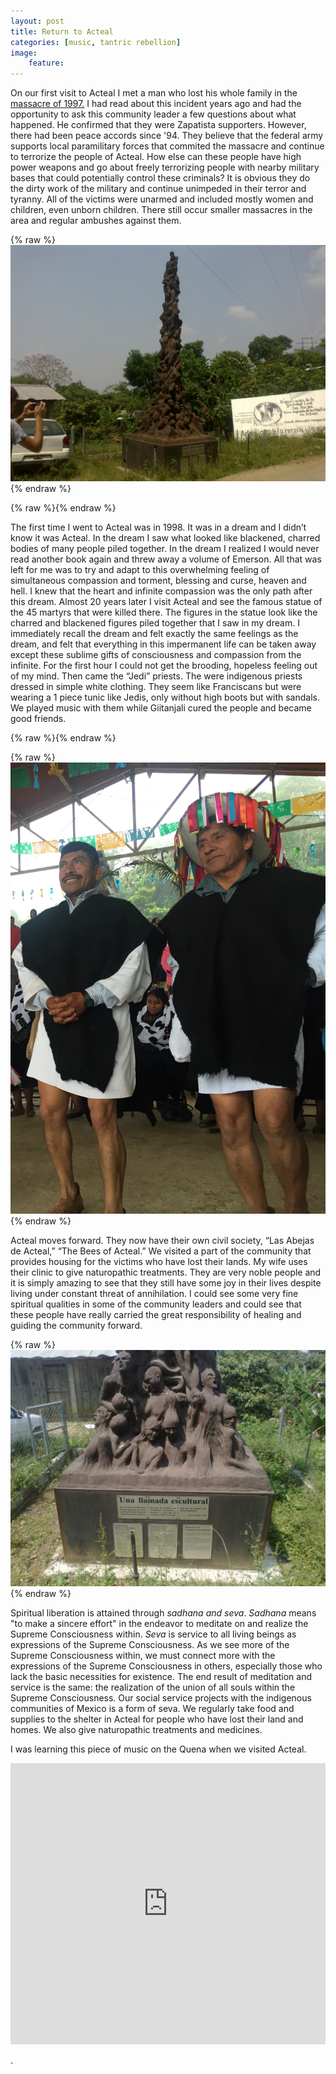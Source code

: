 ```yaml
---
layout: post
title: Return to Acteal
categories: [music, tantric rebellion]
image:
    feature: 
---
```

On our first visit to Acteal I met a man who lost his whole family in the <a href="https://en.wikipedia.org/wiki/Acteal_massacre">massacre of 1997.</a>
I had read about this incident years ago and had the opportunity to ask this community leader a few questions about what happened. He confirmed that they were Zapatista supporters. However, there had been peace accords since '94. They believe that the federal army supports local paramilitary forces that commited the massacre and continue to terrorize the people of Acteal. How else can these people have high power weapons and go about freely terrorizing people with nearby military bases that could potentially control these criminals? It is obvious they do the dirty work of the military and continue unimpeded in their terror and tyranny. All of the victims were unarmed and included mostly women and children, even unborn children. There still occur smaller massacres in the area and regular ambushes against them.

{% raw %}<img src="/images/martyrs2.jpg" alt="">{% endraw %}

{% raw %}<img src="/images/van-martyrs.jpg" alt="">{% endraw %}

The first time I went to Acteal was in 1998. It was in a dream and I didn’t know it was Acteal. In the dream I saw what looked like blackened, charred bodies of many people piled together. In the dream I realized I would never read another book again and threw away a volume of Emerson.  All that was left for me was to try and adapt to this overwhelming feeling of simultaneous compassion and torment, blessing and curse, heaven and hell. I knew that the heart and infinite compassion was the only path after this dream. Almost 20 years later I visit Acteal and see the famous statue of the 45 martyrs that were killed there. The figures in the statue look like the charred and blackened figures piled together that I saw in my dream.  I immediately recall the dream and felt exactly the same feelings as the dream, and felt that everything in this impermanent life can be taken away except these sublime gifts of consciousness and compassion from the infinite. For the first hour I could not get the brooding, hopeless feeling out of my mind. Then came the “Jedi” priests. The were indigenous priests dressed in simple white clothing. They seem like Franciscans but were wearing a 1 piece tunic like Jedis, only without high boots but with sandals. We played music with them while Giitanjali cured the people and became good friends. 

{% raw %}<img src="/images/clinic.jpg" alt="">{% endraw %}

{% raw %}<img src="/images/acteal-preists.jpg" alt="">{% endraw %}

Acteal moves forward. They now have their own civil society, “Las Abejas de Acteal,” “The Bees of Acteal.” We visited a part of the community that provides housing for the victims who have lost their lands. My wife uses their clinic to give naturopathic treatments. They are very noble people and it is simply amazing to see that they still have some joy in their lives despite living under constant threat of annihilation. I could see some very fine spiritual qualities in some of the community leaders and could see that these people have really carried the great responsibility of healing and guiding the community forward.

{% raw %}<img src="/images/martyrs.jpg" alt="">{% endraw %}

Spiritual liberation is attained through <em>sadhana and seva</em>.  <em>Sadhana</em> means "to make a sincere effort" in the endeavor to meditate on and realize the Supreme Consciousness within.  <em>Seva</em> is service to all living beings as expressions of the Supreme Consciousness.  As we see more of the Supreme Consciousness within, we must connect more with the expressions of the Supreme Consciousness in others, especially those who lack the basic necessities for existence.  The end result of meditation and service is the same:  the realization of the union of all souls within the Supreme Consciousness.  Our social service projects with the indigenous communities of Mexico is a form of seva. We regularly take food and supplies to the shelter in Acteal for people who have lost their land and homes.  We also give naturopathic treatments and medicines.  

I was learning this piece of music on the Quena when we visited Acteal.

<iframe width="100%" height="450" scrolling="no" frameborder="no" src="https://w.soundcloud.com/player/?url=https%3A//api.soundcloud.com/tracks/294634097&amp;auto_play=false&amp;hide_related=false&amp;show_comments=true&amp;show_user=true&amp;show_reposts=false&amp;visual=true"></iframe>

.
